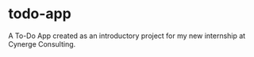# todo-app
A To-Do App created as an introductory project for my new internship at Cynerge Consulting.
